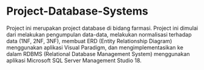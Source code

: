 # Project-Database-Systems

Project ini merupakan project database di bidang farmasi. Project ini dimulai dari melakukan pengumpulan data-data, melakukan normalisasi terhadap data (1NF, 2NF, 3NF), membuat ERD (Entity Relationship Diagram) menggunakan aplikasi Visual Paradigm, dan mengimplementasikan ke dalam RDBMS (Relational Database Management System) menggunakan aplikasi Microsoft SQL Server Management Studio 18. 
